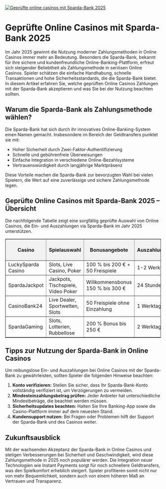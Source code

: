 [![Geprüfte online casinos mit Sparda-Bank 2025](https://123-caf.pages.dev/gitsignup.png)](https://vrmoo.ru/Bt82HjjY)

<h1>Geprüfte Online Casinos mit Sparda-Bank 2025</h1>  <p>Im Jahr 2025 gewinnt die Nutzung moderner Zahlungsmethoden in Online Casinos immer mehr an Bedeutung. Besonders die Sparda-Bank, bekannt für ihre sichere und kundenfreundliche Online-Banking-Plattform, erfreut sich steigender Beliebtheit als Zahlungsmethode in seriösen Online Casinos. Spieler schätzen die einfache Handhabung, schnelle Transaktionen und hohe Sicherheitsstandards, die die Sparda-Bank bietet. In diesem Artikel erfahren Sie, welche geprüften Online Casinos Zahlungen mit der Sparda-Bank akzeptieren und was Sie bei der Nutzung beachten sollten.</p>  <h2>Warum die Sparda-Bank als Zahlungsmethode wählen?</h2>  <p>Die Sparda-Bank hat sich durch ihr innovatives Online-Banking-System einen Namen gemacht. Insbesondere im Bereich der Geldtransfers punktet sie mit:</p>  <ul>   <li>Hoher Sicherheit durch Zwei-Faktor-Authentifizierung</li>   <li>Schnelle und gebührenfreie Überweisungen</li>   <li>Einfache Integration in verschiedene Online-Bezahlsysteme</li>   <li>Vertrauenswürdigkeit durch langjährige Marktpräsenz</li> </ul>  <p>Diese Vorteile machen die Sparda-Bank zur bevorzugten Wahl bei vielen Spielern, die Wert auf eine zuverlässige und sichere Zahlungsmethode legen.</p>  <h2>Geprüfte Online Casinos mit Sparda-Bank 2025 – Übersicht</h2>  <p>Die nachfolgende Tabelle zeigt eine sorgfältig geprüfte Auswahl von Online Casinos, die Ein- und Auszahlungen via Sparda-Bank im Jahr 2025 unterstützen.</p>  <table border="1" cellpadding="8" cellspacing="0" style="border-collapse: collapse; width: 100%;">   <thead style="background-color: #f2f2f2;">     <tr>       <th>Casino</th>       <th>Spielauswahl</th>       <th>Bonusangebote</th>       <th>Auszahlungsdauer</th>       <th>Sparda-Bank Support</th>     </tr>   </thead>   <tbody>     <tr>       <td>LuckySparda Casino</td>       <td>Slots, Live Casino, Poker</td>       <td>100 % bis 200 € + 50 Freispiele</td>       <td>1-2 Werktage</td>       <td>24/7 verfügbar</td>     </tr>     <tr>       <td>SpardaJackpot</td>       <td>Jackpots, Tischspiele, Video Poker</td>       <td>Willkommensbonus 150 % bis 300 €</td>       <td>24 Stunden</td>       <td>Montag bis Freitag</td>     </tr>     <tr>       <td>CasinoBank24</td>       <td>Live Dealer, Sportwetten, Slots</td>       <td>50 Freispiele ohne Einzahlung</td>       <td>1 Werktag</td>       <td>Rund um die Uhr</td>     </tr>     <tr>       <td>SpardaGaming</td>       <td>Slots, Lotterien, Rubbellose</td>       <td>200 % Bonus bis 250 €</td>       <td>2 Werktage</td>       <td>Nur werktags 9-18 Uhr</td>     </tr>   </tbody> </table>  <h2>Tipps zur Nutzung der Sparda-Bank in Online Casinos</h2>  <p>Um reibungslose Ein- und Auszahlungen bei Online Casinos mit der Sparda-Bank zu gewährleisten, sollten Spieler die folgenden Hinweise beachten:</p>  <ol>   <li><strong>Konto verifizieren:</strong> Stellen Sie sicher, dass Ihr Sparda-Bank-Konto vollständig verifiziert ist, um Verzögerungen zu vermeiden.</li>   <li><strong>Mindesteinzahlungsbetrag prüfen:</strong> Jeder Anbieter hat unterschiedliche Mindestbeträge, die beachtet werden müssen.</li>   <li><strong>Sicherheitsupdates beachten:</strong> Halten Sie Ihre Banking-App sowie die Casino-Plattform immer auf dem neuesten Stand.</li>   <li><strong>Kundensupport nutzen:</strong> Bei Fragen oder Problemen hilft der Support der Sparda-Bank und des Casinos weiter.</li> </ol>  <h2>Zukunftsausblick</h2>  <p>Mit der wachsenden Akzeptanz der Sparda-Bank in Online Casinos und stetigen Verbesserungen bei Sicherheit und Geschwindigkeit, wird diese Zahlungsmethode in 2025 noch populärer werden. Die Integration neuer Technologien wie Instant Payments sorgt für noch schnellere Geldtransfers, was den Spielkomfort erheblich steigert. Spieler profitieren somit nicht nur von mehr Bequemlichkeit, sondern auch von einem höheren Maß an Vertrauen und Transparenz.</p>